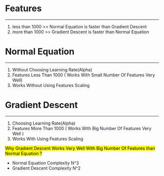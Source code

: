 # Features 
--------
<ol>
<li> less than 1000 >> Normal Equation is faster than Gradient Descent </li>
<li> more than 1000 >> Gradient Descent is faster than Normal Equation </li>
</ol>

# Normal Equation 
--------------- 
<ol>
<li> Without Choosing Learning Rate(Alpha) </li> 
<li> Features Less Than 1000 ( Works With Small Number Of Features Very Well) </li> 
<li> Works Without Using Features Scaling </li>
</ol>

# Gradient Descent 
----------------
<ol>
<li> Choosing Learning Rate(Alpha) </li> 
<li> Features More Than 1000 ( Works With Big Number Of Features Very Well ) </li> 
<li> Works With Using Features Scaling </li> 
</ol>

<mark> Why Gradient Descent Works Very Well With Big Number Of Features than Normal Equation ? </mark>
- Normal Equation Complexity N^3 
- Gradient Descent Complexity N^2

